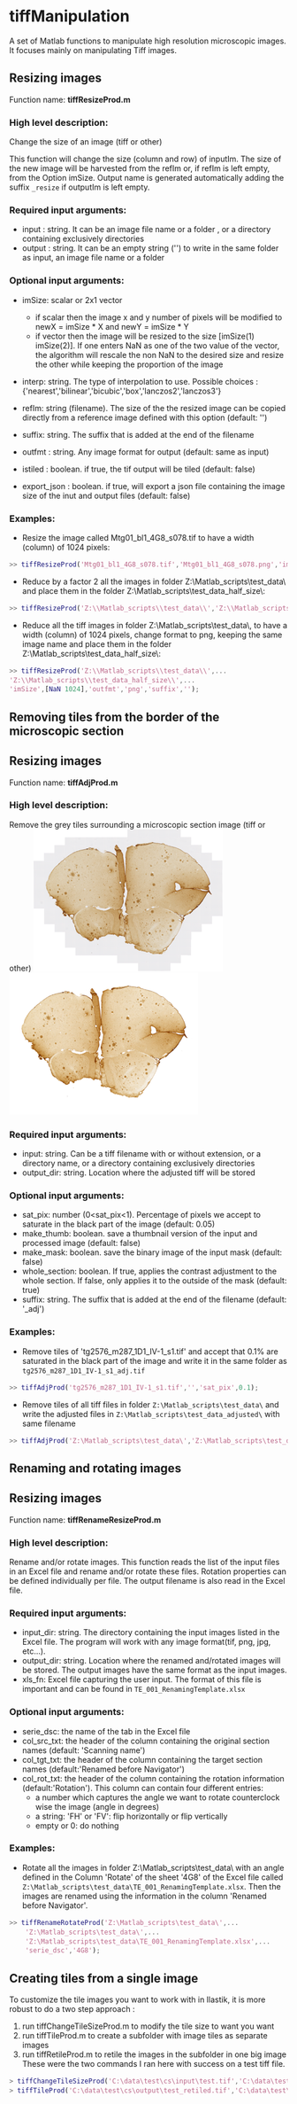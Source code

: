 # tiffManipulation
A set of Matlab functions to manipulate high resolution microscopic images. It focuses mainly on manipulating Tiff images.

## Resizing images
Function name: **tiffResizeProd.m**
### High level description:
Change the size of an image (tiff or other)   

This function will change the size (column and row) of inputIm. The size of the new image will be harvested from the refIm or, if refIm is left empty, from the Option imSize. Output name is generated automatically adding the suffix `_resize` if outputIm is left empty.

### Required input arguments:
- input  : string. It can be an image file name or a folder , or a directory containing exclusively directories
- output : string. It can be an empty string ('') to write in the same folder as input, an image file name or a folder

### Optional input arguments:
- imSize: scalar or 2x1 vector
    * if scalar then the image x and y number of pixels will be modified to newX = imSize * X and newY = imSize * Y
    * if vector then the image will be resized to the size [imSize(1) imSize(2)]. If one enters NaN as one of the two value of the vector, the algorithm will rescale the non NaN to the desired size and resize the other while keeping the proportion of the image

- interp: string. The type of interpolation to use. Possible choices :
               {'nearest','bilinear','bicubic','box','lanczos2','lanczos3'}

- refIm: string (filename). The size of the the resized image can be copied directly from a reference image defined with this option (default: '')
- suffix: string. The suffix that is added at the end of the filename
- outfmt  : string. Any image format for output (default: same as input)
- istiled : boolean. if true, the tif output will be tiled (default: false)
- export_json : boolean. if true, will export a json file containing the image size of the inut and output files (default: false)

### Examples:
- Resize the image called Mtg01_bl1_4G8_s078.tif to have a width (column) of 1024 pixels:
```matlab
>> tiffResizeProd('Mtg01_bl1_4G8_s078.tif','Mtg01_bl1_4G8_s078.png','imSize',[NaN 1024])
```
- Reduce by a factor 2 all the images in folder Z:\\Matlab_scripts\\test_data\\ and place them in the folder Z:\\Matlab_scripts\\test_data_half_size\\:
```matlab
>> tiffResizeProd('Z:\\Matlab_scripts\\test_data\\','Z:\\Matlab_scripts\\test_data_half_size\\','imSize',0.5)
```
- Reduce all the tiff images in folder Z:\\Matlab_scripts\\test_data\\, to have a width (column) of 1024 pixels, change format to png, keeping the same image name and place them in the folder Z:\\Matlab_scripts\\test_data_half_size\\:
```matlab
>> tiffResizeProd('Z:\\Matlab_scripts\\test_data\\',...
'Z:\\Matlab_scripts\\test_data_half_size\\',...
'imSize',[NaN 1024],'outfmt','png','suffix','');
```

## Removing tiles from the border of the microscopic section
## Resizing images
Function name: **tiffAdjProd.m**
### High level description:
Remove the grey tiles surrounding a microscopic section image (tiff or other)
![Not adjusted](images/not_adj.png)  ![adjusted](images/adj.png)


### Required input arguments:
- input: string. Can be a tiff filename with or without extension, or a directory name, or a directory containing exclusively directories
- output_dir: string. Location where the adjusted tiff will be stored

### Optional input arguments:
- sat_pix: number (0<sat_pix<1). Percentage of pixels we accept to saturate in the black part of the image (default: 0.05)
- make_thumb: boolean. save a thumbnail version of the input and  processed image (default: false)
- make_mask: boolean. save the binary image of the input mask (default: false)
- whole_section: boolean. If true, applies the contrast adjustment to the whole section. If false, only applies it to the outside of the mask (default: true)
- suffix: string. The suffix that is added at the end of the filename (default: '\_adj')

### Examples:
- Remove tiles of 'tg2576_m287_1D1_IV-1_s1.tif' and accept that 0.1% are saturated in the black part of the image and write it in the same folder as `tg2576_m287_1D1_IV-1_s1_adj.tif`

```matlab
>> tiffAdjProd('tg2576_m287_1D1_IV-1_s1.tif','','sat_pix',0.1);
```

- Remove tiles of all tiff files in folder `Z:\Matlab_scripts\test_data\` and write the adjusted files in `Z:\Matlab_scripts\test_data_adjusted\` with same filename

```matlab
>> tiffAdjProd('Z:\Matlab_scripts\test_data\','Z:\Matlab_scripts\test_data_adjusted\','suffix','');
```

## Renaming and rotating images
## Resizing images
Function name: **tiffRenameResizeProd.m**
### High level description:
Rename and/or rotate images. This function reads the list of the input files in an Excel file and rename and/or rotate these files. Rotation properties can be defined individually per file. The output filename is also read in the Excel file.

### Required input arguments:
- input_dir: string. The directory containing the input images listed in the Excel file. The program will work with any image format(tif, png, jpg, etc...).
- output_dir: string. Location where the renamed and/rotated images will be stored. The output images have the same format as the input images.
- xls_fn: Excel file capturing the user input. The format of this file is important and can be found in `TE_001_RenamingTemplate.xlsx`

### Optional input arguments:
- serie_dsc: the name of the tab in the Excel file
- col_src_txt: the header of the column containing the original section names (default: 'Scanning name')
- col_tgt_txt: the header of the column containing the target section names (default:'Renamed before Navigator')
- col_rot_txt: the header of the column containing the rotation information (default:'Rotation'). This column can contain four different entries:
  - a number which captures the angle we want to rotate counterclock wise the image (angle in degrees)
  - a string: 'FH' or 'FV': flip horizontally or flip vertically
  - empty or 0: do nothing

### Examples:

- Rotate all the images in folder Z:\Matlab_scripts\test_data\ with an angle defined in the Column 'Rotate' of the sheet '4G8' of the Excel file called `Z:\Matlab_scripts\test_data\TE_001_RenamingTemplate.xlsx`. Then the images are renamed using the information in the column 'Renamed before Navigator'.
```matlab
>> tiffRenameRotateProd('Z:\Matlab_scripts\test_data\',...
    'Z:\Matlab_scripts\test_data\',...       
    'Z:\Matlab_scripts\test_data\TE_001_RenamingTemplate.xlsx',...
    'serie_dsc','4G8');
```


## Creating tiles from a single image

To customize the tile images you want to work with in Ilastik, it is
more robust to do a two step approach :
1. run tiffChangeTileSizeProd.m to modify the tile size to want you want
2. run tiffTileProd.m to create a subfolder with image tiles as separate images
3. run tiffRetileProd.m to retile the images in the subfolder in one big image
These were the two commands I ran here with success on a test tiff file.
```matlab
> tiffChangeTileSizeProd('C:\data\test\cs\input\test.tif','C:\data\test\cs\output\',[2000 2000]);
> tiffTileProd('C:\data\test\cs\output\test_retiled.tif','C:\data\test\cs\output');
```
